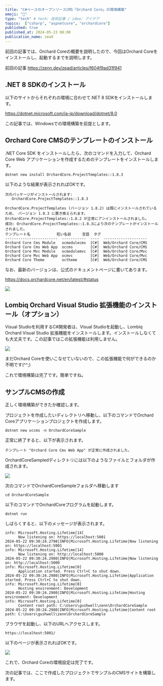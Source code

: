 ```yaml
---
title: "C#ベースのオープンソースCMS「Orchard Core」の環境構築"
emoji: "🍎"
type: "tech" # tech: 技術記事 / idea: アイデア
topics:  ["csharp", "aspnetcore", "orchardcore"]
published: true
published_at: 2024-05-23 08:00
publication_name: zead
---
```


前回の記事では、Orchard Coreの概要を説明したので、今回はOrchard Coreをインストールし、起動するまでを説明します。

前回の記事
https://zenn.dev/zead/articles/f604f9ad31f941

## .NET 8 SDKのインストール

以下のサイトからそれぞれの環境に合わせて.NET 8 SDKをインストールします。

https://dotnet.microsoft.com/ja-jp/download/dotnet/8.0

この記事では、Windowsでの環境構築を前提とします。

## Orchard Core CMSのテンプレートのインストール

.NET Core SDK をインストールしたら、次のコマンドを入力して、Orchard Core Web アプリケーションを作成するためのテンプレートをインストールします。

```cli
dotnet new install OrchardCore.ProjectTemplates::1.8.3
```

以下のような結果が表示されればOKです。

```cli
次のパッケージがインストールされます:
   OrchardCore.ProjectTemplates::1.8.3

OrchardCore.ProjectTemplates (バージョン 1.8.2) は既にインストールされているため、 バージョン 1.8.3 に置き換えられます。
OrchardCore.ProjectTemplates::1.8.2 が正常にアンインストールされました。
成功: OrchardCore.ProjectTemplates::1.8.3により次のテンプレートがインストールされました。
テンプレート名            短い名前     言語  タグ
------------------------  -----------  ----  --------------------
Orchard Core Cms Module   ocmodulecms  [C#]  Web/Orchard Core/CMS
Orchard Core Cms Web App  occms        [C#]  Web/Orchard Core/CMS
Orchard Core Mvc Module   ocmodulemvc  [C#]  Web/Orchard Core/Mvc
Orchard Core Mvc Web App  ocmvc        [C#]  Web/Orchard Core/Mvc
Orchard Core Theme        octheme      [C#]  Web/Orchard Core/CMS
```

なお、最新のバージョンは、公式のドキュメントページに書いてあります。

https://docs.orchardcore.net/en/latest/#status


![](https://storage.googleapis.com/zenn-user-upload/e3633662ed99-20240522.png)


## Lombiq Orchard Visual Studio 拡張機能のインストール（オプション）

Visual Studioを利用するC#開発者は、Visual Studioを起動し、Lombiq Orchard Visual Studio 拡張機能をインストールします。インストールしなくても大丈夫です。この記事ではこの拡張機能は利用しません。

![](https://storage.googleapis.com/zenn-user-upload/6c8b89112116-20240522.png)

まだOrchard Coreを使いこなせていないので、この拡張機能で何ができるのか不明です(^^;)

これで環境構築は完了です。簡単ですね。

## サンプルCMSの作成

正しく環境構築ができたか確認します。

プロジェクトを作成したいディレクトリへ移動し、以下のコマンドでOrchard Coreアプリケーションプロジェクトを作成します。


```cli
dotnet new occms -n OrchardCoreSample
```

正常に終了すると、以下が表示されます。

```cli
テンプレート "Orchard Core Cms Web App" が正常に作成されました。
```

OrchardCoreSampledディレクトリには以下のようなファイルとフォルダが作成されます。

![](https://storage.googleapis.com/zenn-user-upload/7891f557c2c8-20240522.png)


次のコマンドでOrchardCoreSampleフォルダへ移動します

```cli
cd OrchardCoreSample
```

以下のコマンドでOrchardCoreプログラムを起動します。

```cli
dotnet run
```

しばらくすると、以下のメッセージが表示されます。

```cli
info: Microsoft.Hosting.Lifetime[14]
      Now listening on: https://localhost:5001
2024-05-22 09:30:24.2798|INFO|Microsoft.Hosting.Lifetime|Now listening on: https://localhost:5001
info: Microsoft.Hosting.Lifetime[14]
      Now listening on: http://localhost:5000
2024-05-22 09:30:24.2980|INFO|Microsoft.Hosting.Lifetime|Now listening on: http://localhost:5000
info: Microsoft.Hosting.Lifetime[0]
      Application started. Press Ctrl+C to shut down.
2024-05-22 09:30:24.2980|INFO|Microsoft.Hosting.Lifetime|Application started. Press Ctrl+C to shut down.
info: Microsoft.Hosting.Lifetime[0]
      Hosting environment: Development
2024-05-22 09:30:24.2980|INFO|Microsoft.Hosting.Lifetime|Hosting environment: Development
info: Microsoft.Hosting.Lifetime[0]
      Content root path: C:\Users\gushwell\zenn\OrchardCoreSample
2024-05-22 09:30:24.2980|INFO|Microsoft.Hosting.Lifetime|Content root path: C:\Users\gushwell\zenn\OrchardCoreSample
```

ブラウザを起動し、以下のURLへアクセスします。

```
https://localhost:5001/
```

以下のページが表示されればOKです。

![](https://storage.googleapis.com/zenn-user-upload/4bb6e3255b12-20240522.png)

これで、Orchard Coreの環境設定は完了です。

次の記事では、ここで作成したプロジェクトでサンプルのCMSサイトを構築します。
